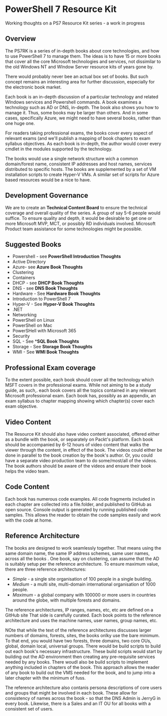# PowerShell 7 Resource Kit

Working thoughts on a PS7 Resource Kit series - a work in progress

## Overview

The PS7RK is a series of in-depth books about core technologies, and how to use PowerShell 7 to manage them.
The ideas is to have 15 or more books that cover all the core Microsoft technologies and services, not dissimilar to the old Windows NT and WIndow Server resource kits of years gone by.

There would probably never bee an actual box set of books.
But such concept remains an interesting area for further discussion, especially for the electronic book market.

Each book is an in-depth discussion of a particular technology and related WIndows services and Powershell commands.
A book examines a technology such as AD or DNS, in-depth.
The book also shows you how to manage it.
Thus, some books may be larger than others.
And in some cases, specifically Azure, we might need to have several books, rather than one huge one.

For readers taking professional exams, the books cover every aspect of relevant exams (and we'll publish a mapping of book chapters to exam syllabus objectives.
As each book is in-depth, the author would cover every cmdlet in the modules supported by the technology.

The books would use a single network structure wich a common domain/forest name, consistent IP addresses and host names, services distributed to specific hosts.
The books are supplemented by a set of VM installation scripts to create Hyper-V VMs.
A similar set of scripts for Azure based resources would be a nice to have.

## Development Governance

We are to create an **Technical Content Board** to ensure the technical coverage and overall quality of the series.
A group of say 5-6 people would suffice.
To ensure quality and depth, it would be desirable to get one or more Microsoft MVP, MCT, or possibly RD individuals involved.
Microsoft Product team assistance for some technologies might be possible.

## Suggested Books

* Powershell  - see **PowerShell Introduction Thoughts**
* Active Directory
* Azure- see **Azure Book Thoughts**
* Clustering
* Containers
* DHCP - see **DHCP Book Thoughts**
* DNS - see **DNS Book Thoughts**
* Hardware - See **Hardware Book Thoughts**
* Introduction to PowerShell 7
* Hyper-V - See **Hyper-V Book Thoughts**
* .NET
* Networking
* PowerShell on Linux  
* PowerShell on Mac
* PowerSHell with Microsoft 365
* Security
* SQL - See ***SQL Book Thoughts**
* Storage - See **Storage Book Thoughts**
* WMI - See **WMI Book Thoughts**

## Professional Exam coverage

To the extent possible, each book should cover all the technology which MSFT covers in the professional exams.
While not aiming to be a study guide, as such,. each book covers all the topics contained in any relevant Microsoft professional exam.
Each book has, possibly as an appendix, an exam syllabus to chapter mapping showing which chapter(s) cover each exam objective.

  
## Video Content

The Resource Kit should also have video content associated, offered either as a bundle with the book, or separately on Packt's platform.
Each book should be accompanied by 6-12 hours of video content that walks the viewer through the content, in effect of the book.
The videos could either be done in parallel to the book creation by the book's author.
Or, you could have a separate video production team to do some/most/all of the videos.
The book authors should be aware of the videos and ensure their book helps the video team.

## Code Content

Each book has numerous code examples.
All code fragments included in each chapter are collected into a file.folder, and published to GitHub as open source.
Console output is generated by running published code samples.
This allows the reader to obtain the code samples easily and work with the code at home.

## Reference Architecture

The books are designed to work seamlessly together.
That means using the same domain name, the same IP address schemes, same user names, across all the books .
One book, say on clustering, can assume   that the AD is suitably setup per the reference architecture.
To ensure maximum value, there are three reference architectures:

* *Simple*  - a single site organisation of 100 people in a single building.
* *Medium*  - a multi site, multi-domain international organisation of 1000 people.
* *Maximum* - a global company with 100000 or more users in countries around the globe, with multiple forests and domains.

The reference architectures, IP ranges, names, etc, etc are defined on a GitHub site
That side is carefully curated.
Each book points to the reference architecture and uses the machine names, user names, group names, etc.

NOte that while the text of the reference architectures discusses larger numbers of domains, forests, sites, the books onlky use the bare minimum.
To that end, you would have two forests, three domains, two core OUs, global, domain local, universal groups.
There would be build scripts to build out each book's necessary infrastructure.
These build scripts would start by building out the AD environment then creating any pre-requisite services needed by any books.
There woudl also be build scripts to implement anything included in chapters of the book.
This approach allows the reader of any book to build out the VMS needed for the book, and to jump into a later chapter with the minimum of fuss.

The reference architecture also contanis persona descriptions of core users and groups that might be involved in each book.
These allow for consistency of names across the book - so that the DNS Admin is JerryG in every book.
Likewise, there is a Sales and an IT OU for all books with a consistent set of users.  
